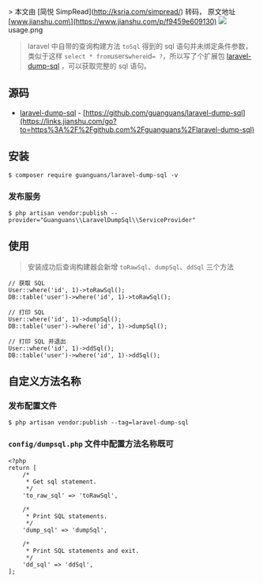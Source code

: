 \> 本文由 \[简悦 SimpRead\](http://ksria.com/simpread/) 转码， 原文地址 \[www.jianshu.com\](https://www.jianshu.com/p/f9459e609130) ![](//upload-images.jianshu.io/upload_images/3827973-b738eff89cd24a7a.png?imageMogr2/auto-orient/strip|imageView2/2/w/858/format/webp) usage.png

> laravel 中自带的查询构建方法 `toSql` 得到的 sql 语句并未绑定条件参数，类似于这样 `select * from`users`where`id`= ?`，所以写了个扩展包 [laravel-dump-sql](https://links.jianshu.com/go?to=https%3A%2F%2Fgithub.com%2Fguanguans%2Flaravel-dump-sql) ，可以获取完整的 sql 语句。

源码
--

*   [laravel-dump-sql](https://links.jianshu.com/go?to=https%3A%2F%2Fgithub.com%2Fguanguans%2Flaravel-dump-sql) - [https://github.com/guanguans/laravel-dump-sql](https://links.jianshu.com/go?to=https%3A%2F%2Fgithub.com%2Fguanguans%2Flaravel-dump-sql)

安装
--

```
$ composer require guanguans/laravel-dump-sql -v 
```

### 发布服务

```
$ php artisan vendor:publish --provider="Guanguans\\LaravelDumpSql\\ServiceProvider" 
```

使用
--

> 安装成功后查询构建器会新增 `toRawSql`、`dumpSql`、`ddSql` 三个方法

```
// 获取 SQL
User::where('id', 1)->toRawSql();
DB::table('user')->where('id', 1)->toRawSql();

// 打印 SQL
User::where('id', 1)->dumpSql();
DB::table('user')->where('id', 1)->dumpSql();

// 打印 SQL 并退出
User::where('id', 1)->ddSql();
DB::table('user')->where('id', 1)->ddSql(); 
```

自定义方法名称
-------

### 发布配置文件

```
$ php artisan vendor:publish --tag=laravel-dump-sql 
```

### `config/dumpsql.php` 文件中配置方法名称既可

```
<?php
return [
    /*
     * Get sql statement.
     */
    'to_raw_sql' => 'toRawSql',

    /*
     * Print SQL statements.
     */
    'dump_sql' => 'dumpSql',

    /*
     * Print SQL statements and exit.
     */
    'dd_sql' => 'ddSql',
]; 
```